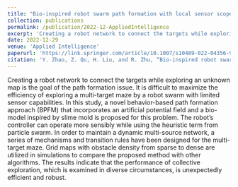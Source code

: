 ```yaml
---
title: "Bio-inspired robot swarm path formation with local sensor scope"
collection: publications
permalink: /publication/2022-12-AppliedIntelligence
excerpt: 'Creating a robot network to connect the targets while exploring an unknown map is the goal of the path formation issue. It is difficult to maximize the efficiency of exploring a multi-target maze by a robot swarm with limited sensor capabilities. In this study, a novel behavior-based path formation approach (BPFM) that incorporates an artificial potential field and a bio-model inspired by slime mold is proposed for this problem. The robot’s controller can operate more sensibly while using the heuristic term from particle swarm. In order to maintain a dynamic multi-source network, a series of mechanisms and transition rules have been designed for the multi-target maze. Grid maps with obstacle density from sparse to dense are utilized in simulations to compare the proposed method with other algorithms. The results indicate that the performance of collective exploration, which is examined in diverse circumstances, is unexpectedly efficient and robust.'
date: 2022-12-29
venue: 'Applied Intelligence'
paperurl: 'https://link.springer.com/article/10.1007/s10489-022-04356-9'
citation: 'Y. Zhao, Z. Qu, H. Liu, and R. Zhu, “Bio-inspired robot swarm path formation with local sensor scope,” Applied Intelligence, vol. 53, no. 1, pp. 17310-17326, 2022.'
---
```


Creating a robot network to connect the targets while exploring an unknown map is the goal of the path formation issue. It is difficult to maximize the efficiency of exploring a multi-target maze by a robot swarm with limited sensor capabilities. In this study, a novel behavior-based path formation approach (BPFM) that incorporates an artificial potential field and a bio-model inspired by slime mold is proposed for this problem. The robot’s controller can operate more sensibly while using the heuristic term from particle swarm. In order to maintain a dynamic multi-source network, a series of mechanisms and transition rules have been designed for the multi-target maze. Grid maps with obstacle density from sparse to dense are utilized in simulations to compare the proposed method with other algorithms. The results indicate that the performance of collective exploration, which is examined in diverse circumstances, is unexpectedly efficient and robust.
